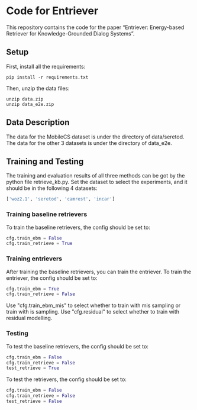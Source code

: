 # Code for Entriever
This repository contains the code for the paper “Entriever: Energy-based Retriever for Knowledge-Grounded Dialog Systems”.

## Setup
First, install all the requirements:
```Shell
pip install -r requirements.txt 
```

Then, unzip the data files:
```Shell
unzip data.zip
unzip data_e2e.zip
```
## Data Description
The data for the MobileCS dataset is under the directory of data/seretod.
The data for the other 3 datasets is under the directory of data_e2e.

## Training and Testing

The training and evaluation results of all three methods can be got by the python file retrieve_kb.py.
Set the dataset to select the experiments, and it should be in the following 4 datasets: 
```Python
['woz2.1', 'seretod', 'camrest', 'incar']
```

### Training baseline retrievers
To train the baseline retrievers, the config should be set to:
```Python
cfg.train_ebm = False
cfg.train_retrieve = True
```

### Training entrievers

After training the baseline retrievers, you can train the entriever. To train the entriever, the config should be set to:
```Python
cfg.train_ebm = True
cfg.train_retrieve = False
```

Use "cfg.train_ebm_mis" to select whether to train with mis sampling or train with is sampling.
Use "cfg.residual" to select whether to train with residual modelling.

### Testing

To test the baseline retrievers, the config should be set to:
```Python
cfg.train_ebm = False
cfg.train_retrieve = False
test_retrieve = True
```

To test the retrievers, the config should be set to:
```Python
cfg.train_ebm = False
cfg.train_retrieve = False
test_retrieve = False
```
